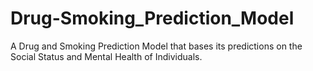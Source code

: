 # Drug-Smoking_Prediction_Model
A Drug and Smoking Prediction Model that bases its predictions on the Social Status and Mental Health of Individuals. 
